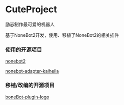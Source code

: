 # CuteProject
励志制作最可爱的机器人

基于NoneBot2开发，使用、移植了NoneBot2的相关插件

### 使用的开源项目
[nonebot2](https://github.com/nonebot/nonebot2)

[nonebot-adapter-kaiheila](https://github.com/Tian-que/nonebot-adapter-kaiheila)

### 移植/改编的开源项目
[boneBot-plugin-logo](https://github.com/noneplugin/nonebot-plugin-logo)